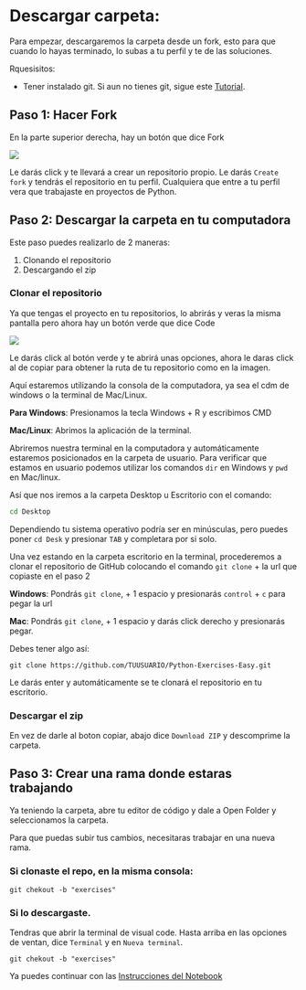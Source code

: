 # Descargar carpeta:

Para empezar, descargaremos la carpeta desde un fork, esto para que cuando lo hayas terminado, lo subas a tu perfil y te de las soluciones.

Rquesisitos: 

* Tener instalado git. Si aun no tienes git, sigue este [Tutorial](https://github.com/DanielCarmonaPhantom/Tutorial-Git-y-GitHub).

## Paso 1: Hacer Fork

En la parte superior derecha, hay un botón que dice Fork 

![](https://sammyk.s3.amazonaws.com/blog/images/2014-05-28/fork.png)

Le darás click y te llevará a crear un repositorio propio. Le darás `Create fork` y tendrás el repositorio en tu perfil. Cualquiera que entre a tu perfil vera que trabajaste en proyectos de Python.

## Paso 2: Descargar la carpeta en tu computadora

Este paso puedes realizarlo de 2 maneras:

1. Clonando el repositorio
2. Descargando el zip

### Clonar el repositorio

Ya que tengas el proyecto en tu repositorios, lo abrirás y veras la misma pantalla pero ahora hay un botón verde que dice Code

![](https://www.freecodecamp.org/espanol/news/content/images/2020/12/clone.jpg)

Le darás click al botón verde y te abrirá unas opciones, ahora le daras click al de copiar para obtener la ruta de tu repositorio como en la imagen.

Aquí estaremos utilizando la consola de la computadora, ya sea el cdm de windows o la terminal de Mac/Linux. 

**Para Windows**: Presionamos la tecla Windows + R y escribimos CMD

**Mac/Linux**: Abrimos la aplicación de la terminal.

Abriremos nuestra terminal en la computadora y automáticamente estaremos posicionados en la carpeta de usuario. Para verificar que estamos en usuario podemos utilizar los comandos `dir` en Windows y `pwd` en Mac/linux.

Así que nos iremos a la carpeta Desktop u Escritorio con el comando:
```Bash
cd Desktop
```
Dependiendo tu sistema operativo podría ser en minúsculas, pero puedes poner `cd Desk` y presionar `TAB` y completara por si solo.

Una vez estando en la carpeta escritorio en la terminal, procederemos a clonar el repositorio de GitHub colocando el comando `git clone` + la url que copiaste en el paso 2

**Windows**: Pondrás `git clone`, + 1 espacio y presionarás `control` + `c` para pegar la url

**Mac**: Pondrás `git clone`, + 1 espacio y  darás click derecho y presionarás pegar.

Debes tener algo así:

```Git
git clone https://github.com/TUUSUARIO/Python-Exercises-Easy.git
```
Le darás enter y automáticamente se te clonará el repositorio en tu escritorio. 

### Descargar el zip

En vez de darle al boton copiar, abajo dice `Download ZIP` y descomprime la carpeta.

## Paso 3: Crear una rama donde estaras trabajando

Ya teniendo la carpeta, abre tu editor de código y dale a Open Folder y seleccionamos la carpeta. 

Para que puedas subir tus cambios, necesitaras trabajar en una nueva rama.

### Si clonaste el repo, en la misma consola:

```Git
git chekout -b "exercises"
```

### Si lo descargaste.
Tendras que abrir la terminal de visual code. Hasta arriba en las opciones de ventan, dice `Terminal` y en `Nueva terminal`.

```Git
git chekout -b "exercises"
```


Ya puedes continuar con las <a href='instructions.md'>Instrucciones del Notebook</a>
